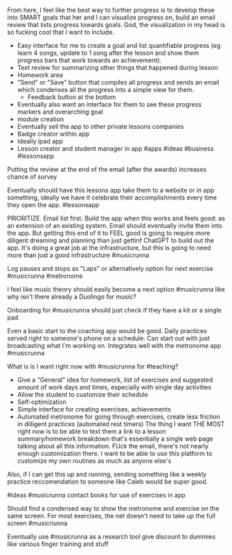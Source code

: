 From here, I feel like the best way to further progress is to develop these into SMART goals that her and I can visualize progress on, build an email review that lists progress towards goals. God, the visualization in my head is so fucking cool that I want to include.
- Easy interface for me to create a goal and list quantifiable progress (eg learn 4 songs, update to 1 song after the lesson and show them progress bars that work towards an achievement).  
- Text review for summarizing other things that happened during lesson
- Homework area 
- "Send" or "Save" button that compiles all progress and sends an email which condenses all the progress into a simple view for them. 
  - Feedback button at the bottom
- Eventually also want an interface for them to see these progress markers and overarching goal
- module creation
- Eventually sell the app to other private lessons companies
- Badge creator within app
- Ideally ipad app
- Lesson creator and student manager in app
#apps #ideas #business #lessonsapp

Putting the review at the end of the email (after the awards) increases chance of survey

Eventually should have this lessons app take them to a website or in app something, ideally we have it celebrate their accomplishments every time they open the app. #lessonsapp

PRIORITIZE. Email list first. Build the app when this works and feels good: as an extension of an existing system. Email should eventually invite them into the app. But getting this end of it to FEEL good is going to require more diligent dreaming and planning than just gettinf ChatGPT to build out the app. It's doing a great job at the infrastructure, but this is going to need more than just a good infrastructure #musicrunna

Log pauses and stops as "Laps" or alternatively option for next exercise #musicrunna #metronome

I feel like music theory should easily become a next option #musicrunna like why isn't there already a Duolingo for music?

Onboarding for #musicrunna should just check if they have a kit or a single pad

Even a basic start to the coaching app would be good. Daily practices served right to someone's phone on a schedule. Can start out with just broadcasting what I'm working on. Integrates well with the metronome app #musicrunna

What is is I want right now with #musicrunna for #teaching?
- Give a "General" idea for homework, list of exercises and suggested amount of work days and times, especially with single day activities
- Allow the student to customize their schedule
- Self-optimization
- Simple interface for creating exercises, achievements
- Automated metronome for going through exercises, create less friction in dilligent practices (automated rest timers)
The thing I want THE MOST right now is to be able to text them a link to a lesson summary/homework breakdown that's essentially a single web page talking about all this information. FUck the email, there's not nearly enough customization there. I want to be able to use this platform to customize my own routines as much as anyone else's


Also, if I can get this up and running, sending something like a weekly practice reccomendation to someone like Caleb would be super good.

#ideas #musicrunna contact books for use of exercises in app 

Should find a condensed way to show the metronome and exercise on the same screen. For most exercises, the net doesn't need to take up the full screen #musicriunna

Eventually use #musicrunna as a research tool give discount to dummies like various finger training and stuff